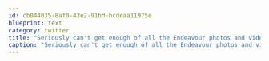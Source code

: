 ```yaml
---
id: cb044035-8af0-43e2-91bd-bcdeaa11975e
blueprint: text
category: twitter
title: "Seriously can't get enough of all the Endeavour photos and video. Thanks everyone for posting"
caption: "Seriously can't get enough of all the Endeavour photos and video. Thanks everyone for posting"
---
```

